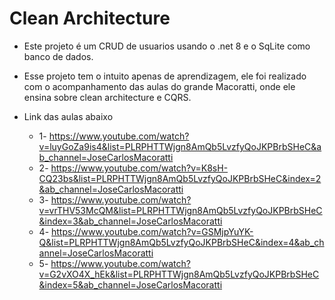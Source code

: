 # Clean Architecture
- Este projeto é um CRUD de usuarios usando o .net 8 e o SqLite como banco de dados.
- Esse projeto tem o intuito apenas de aprendizagem, ele foi realizado com o acompanhamento das aulas do grande Macoratti, 
  onde ele ensina sobre clean architecture e CQRS.

- Link das aulas abaixo
  - 1- https://www.youtube.com/watch?v=luyGoZa9is4&list=PLRPHTTWjgn8AmQb5LvzfyQoJKPBrbSHeC&ab_channel=JoseCarlosMacoratti
  - 2- https://www.youtube.com/watch?v=K8sH-CQ23bs&list=PLRPHTTWjgn8AmQb5LvzfyQoJKPBrbSHeC&index=2&ab_channel=JoseCarlosMacoratti
  - 3- https://www.youtube.com/watch?v=vrTHV53McQM&list=PLRPHTTWjgn8AmQb5LvzfyQoJKPBrbSHeC&index=3&ab_channel=JoseCarlosMacoratti
  - 4- https://www.youtube.com/watch?v=GSMjpYuYK-Q&list=PLRPHTTWjgn8AmQb5LvzfyQoJKPBrbSHeC&index=4&ab_channel=JoseCarlosMacoratti
  - 5- https://www.youtube.com/watch?v=G2vXO4X_hEk&list=PLRPHTTWjgn8AmQb5LvzfyQoJKPBrbSHeC&index=5&ab_channel=JoseCarlosMacoratti
